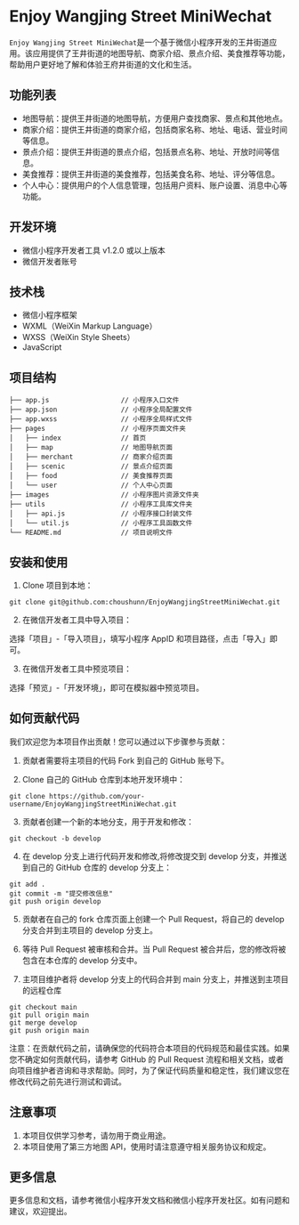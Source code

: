 
# Enjoy Wangjing Street MiniWechat

`Enjoy Wangjing Street MiniWechat`是一个基于微信小程序开发的王井街道应用。该应用提供了王井街道的地图导航、商家介绍、景点介绍、美食推荐等功能，帮助用户更好地了解和体验王府井街道的文化和生活。

## 功能列表

- 地图导航：提供王井街道的地图导航，方便用户查找商家、景点和其他地点。
- 商家介绍：提供王井街道的商家介绍，包括商家名称、地址、电话、营业时间等信息。
- 景点介绍：提供王井街道的景点介绍，包括景点名称、地址、开放时间等信息。
- 美食推荐：提供王井街道的美食推荐，包括美食名称、地址、评分等信息。
- 个人中心：提供用户的个人信息管理，包括用户资料、账户设置、消息中心等功能。

## 开发环境

- 微信小程序开发者工具 v1.2.0 或以上版本
- 微信开发者账号

## 技术栈

- 微信小程序框架
- WXML（WeiXin Markup Language）
- WXSS（WeiXin Style Sheets）
- JavaScript

## 项目结构

```
├── app.js                  // 小程序入口文件
├── app.json                // 小程序全局配置文件
├── app.wxss                // 小程序全局样式文件
├── pages                   // 小程序页面文件夹
│   ├── index               // 首页
│   ├── map                 // 地图导航页面
│   ├── merchant            // 商家介绍页面
│   ├── scenic              // 景点介绍页面
│   ├── food                // 美食推荐页面
│   └── user                // 个人中心页面
├── images                  // 小程序图片资源文件夹
├── utils                   // 小程序工具库文件夹
│   ├── api.js              // 小程序接口封装文件
│   └── util.js             // 小程序工具函数文件
└── README.md               // 项目说明文件
```

## 安装和使用

1. Clone 项目到本地：

```
git clone git@github.com:choushunn/EnjoyWangjingStreetMiniWechat.git
```

2. 在微信开发者工具中导入项目：

选择「项目」-「导入项目」，填写小程序 AppID 和项目路径，点击「导入」即可。

3. 在微信开发者工具中预览项目：

选择「预览」-「开发环境」，即可在模拟器中预览项目。

## 如何贡献代码

我们欢迎您为本项目作出贡献！您可以通过以下步骤参与贡献：

1. 贡献者需要将主项目的代码 Fork 到自己的 GitHub 账号下。

2. Clone 自己的 GitHub 仓库到本地开发环境中：

```
git clone https://github.com/your-username/EnjoyWangjingStreetMiniWechat.git
```

3. 贡献者创建一个新的本地分支，用于开发和修改：

```
git checkout -b develop
```

4. 在 develop 分支上进行代码开发和修改,将修改提交到 develop 分支，并推送到自己的 GitHub 仓库的 develop 分支上：

```
git add .
git commit -m "提交修改信息"
git push origin develop
```

5. 贡献者在自己的 fork 仓库页面上创建一个 Pull Request，将自己的 develop 分支合并到主项目的 develop 分支上。

6. 等待 Pull Request 被审核和合并。当 Pull Request 被合并后，您的修改将被包含在本仓库的 develop 分支中。

7. 主项目维护者将 develop 分支上的代码合并到 main 分支上，并推送到主项目的远程仓库

```
git checkout main
git pull origin main
git merge develop
git push origin main
```

注意：在贡献代码之前，请确保您的代码符合本项目的代码规范和最佳实践。如果您不确定如何贡献代码，请参考 GitHub 的 Pull Request 流程和相关文档，或者向项目维护者咨询和寻求帮助。同时，为了保证代码质量和稳定性，我们建议您在修改代码之前先进行测试和调试。

## 注意事项

1. 本项目仅供学习参考，请勿用于商业用途。
2. 本项目使用了第三方地图 API，使用时请注意遵守相关服务协议和规定。

## 更多信息

更多信息和文档，请参考微信小程序开发文档和微信小程序开发社区。如有问题和建议，欢迎提出。



